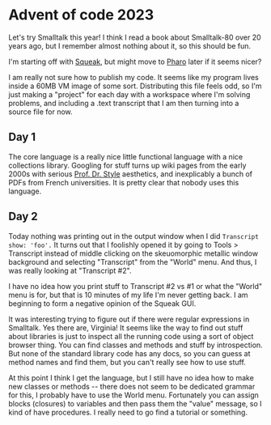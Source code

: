 # Advent of code 2023

Let's try Smalltalk this year!  I think I read a book about Smalltalk-80 over
20 years ago, but I remember almost nothing about it, so this should be fun.

I'm starting off with [Squeak](https://squeak.org/), but might move to
[Pharo](https://pharo.org/web/) later if it seems nicer?

I am really not sure how to publish my code.  It seems like my program lives
inside a 60MB VM image of some sort.  Distributing this file feels odd, so I'm
just making a "project" for each day with a workspace where I'm solving
problems, and including a .text transcript that I am then turning into a source
file for now.

## Day 1

The core language is a really nice little functional language with a nice
collections library.  Googling for stuff turns up wiki pages from the early
2000s with serious [Prof. Dr.
Style](http://contemporary-home-computing.org/prof-dr-style/) aesthetics, and
inexplicably a bunch of PDFs from French universities.  It is pretty clear that
nobody uses this language.

## Day 2

Today nothing was printing out in the output window when I did `Transcript
show: 'foo'.`  It turns out that I foolishly opened it by going to Tools >
Transcript instead of middle clicking on the skeuomorphic metallic window
background and selecting "Transcript" from the "World" menu.  And thus, I was
really looking at "Transcript #2".

I have no idea how you print stuff to Transcript #2 vs #1 or what the "World"
menu is for, but that is 10 minutes of my life I'm never getting back.  I am
beginning to form a negative opinion of the Squeak GUI.

It was interesting trying to figure out if there were regular expressions in
Smalltalk.  Yes there are, Virginia!  It seems like the way to find out stuff
about libraries is just to inspect all the running code using a sort of object
browser thing.  You can find classes and methods and stuff by introspection.
But none of the standard library code has any docs, so you can guess at method
names and find them, but you can't really see how to use stuff.

At this point I think I get the language, but I still have no idea how to make
new classes or methods -- there does not seem to be dedicated grammar for this,
I probably have to use the World menu.  Fortunately you can assign blocks
(closures) to variables and then pass them the "value" message, so I kind of
have procedures.  I really need to go find a tutorial or something.
